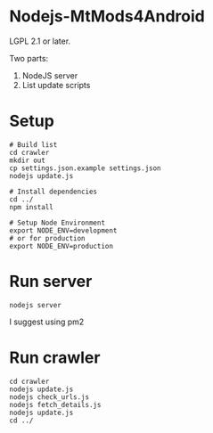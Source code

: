 # Nodejs-MtMods4Android

LGPL 2.1 or later.

Two parts:

1. NodeJS server
2. List update scripts

# Setup

	# Build list
	cd crawler
	mkdir out
	cp settings.json.example settings.json
	nodejs update.js

	# Install dependencies
	cd ../
	npm install

	# Setup Node Environment
	export NODE_ENV=development
	# or for production
	export NODE_ENV=production


# Run server

	nodejs server

I suggest using pm2

# Run crawler

	cd crawler
	nodejs update.js
	nodejs check_urls.js
	nodejs fetch_details.js
	nodejs update.js
	cd ../
